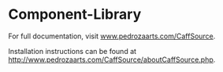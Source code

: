 # Component-Library

<div class="border-b w-full my-10"></div>

For full documentation, visit www.pedrozaarts.com/CaffSource.

Installation instructions can be found at http://www.pedrozaarts.com/CaffSource/aboutCaffSource.php.




